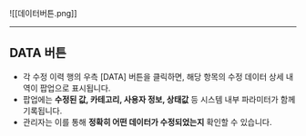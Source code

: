 ![[데이터버튼.png]]

---
##  DATA 버튼  
- 각 수정 이력 행의 우측 [DATA] 버튼을 클릭하면, 해당 항목의 수정 데이터 상세 내역이 팝업으로 표시됩니다.  
- 팝업에는 **수정된 값, 카테고리, 사용자 정보, 상태값** 등 시스템 내부 파라미터가 함께 기록됩니다.  
- 관리자는 이를 통해 **정확히 어떤 데이터가 수정되었는지** 확인할 수 있습니다.
